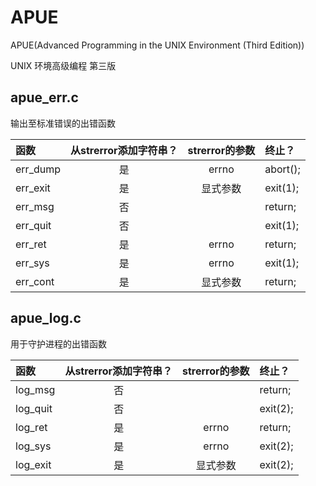 # APUE

APUE(Advanced Programming in the UNIX Environment (Third Edition))

UNIX 环境高级编程 第三版

## apue_err.c

输出至标准错误的出错函数

|函数|从strerror添加字符串？|strerror的参数|终止？|
|:--|:--:|:--:|:--|
|err_dump|是|errno|abort();|
|err_exit|是|显式参数|exit(1);|
|err_msg|否||return;|
|err_quit|否||exit(1);|
|err_ret|是|errno|return;|
|err_sys|是|errno|exit(1);|
|err_cont|是|显式参数|return;|

## apue_log.c

用于守护进程的出错函数

|函数|从strerror添加字符串？|strerror的参数|终止？|
|:--|:--:|:--:|:--|
|log_msg|否||return;|
|log_quit|否||exit(2);|
|log_ret|是|errno|return;|
|log_sys|是|errno|exit(2);|
|log_exit|是|显式参数|exit(2);|
